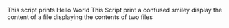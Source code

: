 This script prints Hello World
This Script print a confused smiley
display the content of a file
displaying the contents of two files
